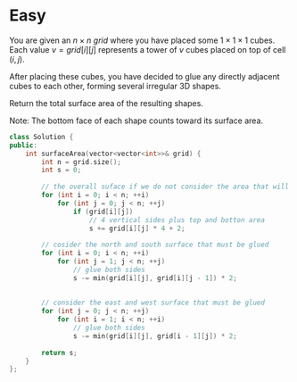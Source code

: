 # Easy

You are given an $n \times n$ $grid$ where you have placed some $1 \times 1 \times 1$ cubes. Each value $v = grid[i][j]$ represents a tower of $v$ cubes placed on top of cell $(i, j)$.

After placing these cubes, you have decided to glue any directly adjacent cubes to each other, forming several irregular 3D shapes.

Return the total surface area of the resulting shapes.

Note: The bottom face of each shape counts toward its surface area.

```cpp
class Solution {
public:
    int surfaceArea(vector<vector<int>>& grid) {
        int n = grid.size();
        int s = 0;
        
        // the overall suface if we do not consider the area that will be glued.
        for (int i = 0; i < n; ++i)
            for (int j = 0; j < n; ++j)
                if (grid[i][j])
                    // 4 vertical sides plus top and botton area
                    s += grid[i][j] * 4 + 2;
        
        // cosider the north and south surface that must be glued
        for (int i = 0; i < n; ++i)
            for (int j = 1; j < n; ++j)
                // glue both sides
                s -= min(grid[i][j], grid[i][j - 1]) * 2;
        
         
        // consider the east and west surface that must be glued
        for (int j = 0; j < n; ++j)
            for (int i = 1; i < n; ++i)
                // glue both sides
                s -= min(grid[i][j], grid[i - 1][j]) * 2;
        
        return s;
    }
};
```
